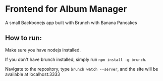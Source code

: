 # Frontend for Album Manager
A small Backbonejs app built with Brunch with Banana Pancakes

## How to run:
Make sure you have nodejs installed.

If you don't have brunch installed, simply run `npm install -g brunch`.

Navigate to the repository, type `brunch watch --server`, and the site will be available at localhost:3333
